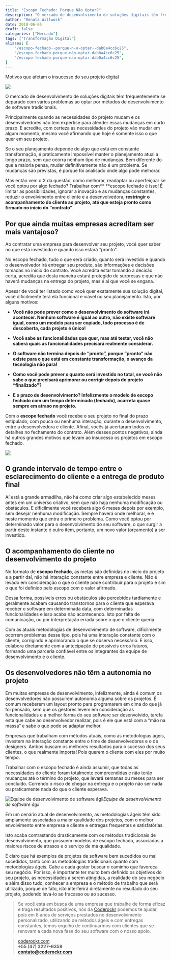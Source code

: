 ```yaml
---
title: "Escopo Fechado: Porque Não Optar?"
description: "O mercado de desenvolvimento de soluções digitais têm frequentemente se deparado com vários problemas ao optar por métodos de desenvolvimento de software tradicionais..."
author: "Renata Willwock"
date: 2018-06-05
draft: false
categories: ["Mercado"]
tags: ["Transformação Digital"]
aliases: [
    "/escopo-fechado--porque-n-o-optar--dab0a4cc6c25",
	"/escopo-fechado-porque-não-optar-dab0a4cc6c25",
	"/escopo-fechado-porque-nao-optar-dab0a4cc6c25",
]
---
```


Motivos que afetam o insucesso do seu projeto digital

![](https://cdn-images-1.medium.com/max/4840/1*DwV_rokmmJihNQp74W5sxQ.jpeg)

O mercado de desenvolvimento de soluções digitais têm frequentemente se deparado com vários problemas ao optar por métodos de desenvolvimento de software tradicionais.

Principalmente quando as necessidades do projeto mudam e os desenvolvedores não tem expertise para atender essas mudanças em curto prazo. E acredite, com certeza as necessidades do projeto vão mudar em algum momento, mesmo você afirmando que hoje é somente isso o que quer em seu projeto.

Se o seu planejamento depende de algo que está em constante transformação, é praticamente impossível manter o planejamento atual a longo prazo, sem que ocorra nenhum tipo de mudanças. Bem diferente do que a maioria pensa, mudar definitivamente não é um problema. Se mudanças são previstas, é porque foi analisado onde algo pode melhorar.

Mas então vem o X da questão, como melhorar, readaptar ou aperfeiçoar se você optou por algo fechado? Trabalhar com** **escopo fechado é isso! É limitar as possibilidades, ignorar a inovação e as mudanças constantes, reduzir o envolvimento entre cliente e a desenvolvedora, **restringir o acompanhamento do cliente ao projeto, até que esteja pronto como firmado no início do “contrato”**.

## Por que ainda muitas empresas acreditam ser mais vantajoso?

Ao contratar uma empresa para desenvolver seu projeto, você quer saber no que está investindo e quando isso estará “pronto”.

No escopo fechado, tudo o que será criado, quanto será investido e quando o desenvolvedor irá entregar seu produto, são informações e decisões tomadas no início do contrato. Você acredita estar tomando a decisão certa, acredita que desta maneira estará protegido de surpresas e que não haverá mudanças na entrega do projeto, mas é aí que você se engana.

Apesar de você ter listado como você quer exatamente sua solução digital, você dificilmente terá ela funcional e viável no seu planejamento. Isto, por alguns motivos:

* **Você não pode prever como o desenvolvimento do software irá acontecer. Nenhum software é igual ao outro, não existe software igual, como um modelo para ser copiado, todo processo é de descoberta, cada projeto é único!**

* **Você sabe as funcionalidades que quer, mas até testar, você não saberá quais as funcionalidades precisará realmente considerar.**

* **O software não termina depois de “pronto”, porque “pronto” não existe para o que está em constante transformação, o avanço da tecnologia não para!**

* **Como você pode prever o quanto será investido no total, se você não sabe o que precisará aprimorar ou corrigir depois do projeto “finalizado”?**

* **E o prazo de desenvolvimento? Infelizmente o modelo de escopo fechado com um tempo determinado (fechado), acarreta quase sempre em atraso no projeto.**

Com o **escopo fechado** você recebe o seu projeto no final do prazo estipulado, com pouca ou nenhuma interação, durante o desenvolvimento, entre a desenvolvedora e cliente. Afinal, vocês já acertaram todos os detalhes no fechamento do contrato. Além desses pontos negativos, ainda há outros grandes motivos que levam ao insucesso os projetos em escopo fechado.

![](https://cdn-images-1.medium.com/max/2000/1*uYFtCPQ891V2Hd3pXC9MWQ.jpeg)

## O grande intervalo de tempo entre o esclarecimento do cliente e a entrega de produto final

Aí está a grande armadilha, não há como criar algo estabelecido meses antes em um universo criativo, sem que não haja nenhuma modificação ou obstáculos. E dificilmente você receberá algo 6 meses depois por exemplo, sem desejar nenhuma modificação. Sempre haverá onde melhorar, e é neste momento que entra o primeiro problema. Como você optou por determinado valor para o desenvolvimento do seu software, o que surgir a partir deste instante é outro item, portanto, um novo valor (orçamento) a ser investido.

## O acompanhamento do cliente no desenvolvimento do projeto

No formato de **escopo fechado**, as metas são definidas no início do projeto e a partir daí, não há interação constante entre empresa e cliente. Não é levado em consideração o que o cliente pode contribuir para o projeto e sim o que foi definido pelo escopo com o valor afirmado.

Dessa forma, possíveis erros ou obstáculos são percebidos tardiamente e geralmente acabam causando transtornos para o cliente que esperava receber o software em determinada data, com determinadas funcionalidades e isso acaba não acontecendo. Isto por falta de comunicação, ou por interpretação errada sobre o que o cliente queria.

Com as atuais metodologias de desenvolvimento de software, dificilmente ocorrem problemas desse tipo, pois há uma interação constante com o cliente, corrigindo e aprimorando o que se observa necessário. E isso, colabora diretamente com a antecipação de possíveis erros futuros, formando uma parceria confiável entre os integrantes da equipe de desenvolvimento e o cliente.

## Os desenvolvedores não têm a autonomia no projeto

Em muitas empresas de desenvolvimento, infelizmente, ainda é comum os desenvolvedores não possuírem autonomia alguma sobre os projetos. É comum receberem um layout pronto para programarem em cima do que já foi pensado, sem que os gestores levem em consideração as funcionalidades e a melhor forma do seu software ser desenvolvido, tarefa esta que cabe ao desenvolvedor realizar, pois é ele que está com a “mão na massa” e sabe o que pode se adaptar melhor.

Empresas que trabalham com métodos atuais, como as metodologias ágeis, investem na interação constante entre o time de desenvolvedores e o de designers. Ambos buscam os melhores resultados para o sucesso dos seus clientes, o que realmente importa! Pois querem o cliente com eles por muito tempo.

Trabalhar com o escopo fechado é ainda assumir, que todas as necessidades do cliente foram totalmente compreendidas e não terão mudanças até o término do projeto, que levará semanas ou meses para ser concluído. Correndo o risco de chegar na entrega e o projeto não ser nada ou praticamente nada do que o cliente esperava.

![Equipe de desenvolvimento de software ágil](https://cdn-images-1.medium.com/max/2000/1*nqv33E6Q25uudIgKlKEcnQ.jpeg)*Equipe de desenvolvimento de software ágil*

Em um cenário atual de desenvolvimento, as metodologias ágeis têm sido amplamente associadas a maior qualidade dos projetos, com o melhor envolvimento entre empresa e cliente e entregas frequentes e satisfatórias.

Isto acaba contrastando drasticamente com os métodos tradicionais de desenvolvimento, que possuem modelos de escopo fechado, associados a maiores riscos de atrasos e o serviço de má qualidade.

É claro que há exemplos de projetos de software bem sucedidos ou mal sucedidos, tanto com as metodologias tradicionais quanto com metodologias ágeis. Cabe a cada gestor buscar o caminho que favoreça seu negócio. Por isso, é importante ter muito bem definido os objetivos do seu projeto, as necessidades a serem atingidas, a realidade do seu negócio e além disso tudo, conhecer a empresa e o método de trabalho que será utilizado, porque de fato, isto interferirá diretamente no resultado do seu projeto, podendo levá-lo ao fracasso ou ao sucesso.

> Se você está em busca de uma empresa que trabalhe de forma eficaz e traga resultados positivos, nós da [Coderockr](http://www.coderockr.com) podemos te ajudar, pois em 8 anos de serviços prestados no desenvolvimento personalizado, utilizando de métodos ágeis e com entregas constantes, temos orgulho de continuarmos com clientes que se renovam a cada nova fase do seu software com o nosso apoio.<br>

> [coderockr.com](http://www.coderockr.com) <br>
> **+55 (47) 3227–6359**<br>
> **contato@coderockr.com**

